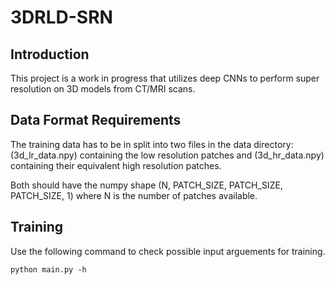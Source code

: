 # 3DRLD-SRN
## Introduction
This project is a work in progress that utilizes deep CNNs to perform super resolution on 3D models from CT/MRI scans.

## Data Format Requirements
The training data has to be in split into two files in the data directory: (3d_lr_data.npy) containing the low resolution patches and (3d_hr_data.npy) containing their equivalent high resolution patches.

Both should have the numpy shape (N, PATCH_SIZE, PATCH_SIZE, PATCH_SIZE, 1) where N is the number of patches available.

## Training
Use the following command to check possible input arguements for training.
```
python main.py -h 
```